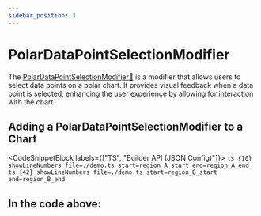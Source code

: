 ```yaml
---
sidebar_position: 3
---
```


# PolarDataPointSelectionModifier

The [PolarDataPointSelectionModifier:blue_book:](https://www.scichart.com/documentation/js/v4/typedoc/classes/polardatapointselectionmodifier.html) is a modifier that allows users to select data points on a polar chart. It provides visual feedback when a data point is selected, enhancing the user experience by allowing for interaction with the chart.

## Adding a PolarDataPointSelectionModifier to a Chart



<CodeSnippetBlock labels={["TS", "Builder API (JSON Config)"]}>
    ```ts {10} showLineNumbers file=./demo.ts start=region_A_start end=region_A_end
    ```
    ```ts {42} showLineNumbers file=./demo.ts start=region_B_start end=region_B_end
    ```
</CodeSnippetBlock>

<LiveDocSnippet name="./demo" />

In the code above:
-